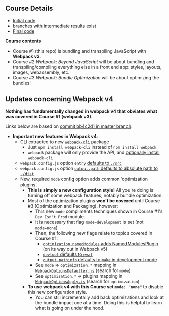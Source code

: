 
## Course Details

- [Initial code](https://github.com/g0t4/optimizing-web-apps-webpack/tree/webpack-javascript-start)
- branches with intermediate results exist
- [Final code](https://github.com/g0t4/optimizing-web-apps-webpack/tree/webpack-javascript-end)


**Course contents**

- Course #1 (this repo) is bundling and transpiling JavaScript with **Webpack v3**.
- Course #2 *Webpack: Beyond JavaScript* will be about bundling and transpiling/compiling everything else in a front end app: styles, layouts, images, webassembly, etc.
- Course #3 *Webpack: Bundle Optimization* will be about optimizing the bundles!

## Updates concerning Webpack v4

**Nothing has fundamentally changed in webpack v4 that obviates what was covered in Course #1 (webpack v3).**

Links below are based on [commit bb4c2d1 in master branch](https://github.com/webpack/webpack/commit/bb4c2d18f7d62524b15c2b67cceca201832aee28).

- **Important new features in Webpack v4**:
    - CLI extracted to new [`webpack-cli`](https://github.com/webpack/webpack-cli/) package
        - Just `npm install webpack-cli` instead of `npm install webpack`
        - `webpack` package will only provide the API, and  [optionally install](https://github.com/webpack/webpack/blob/master/bin/webpack.js#L59-L69) `webpack-cli`
    - `webpack.config.js` option `entry` [defaults to `./src`](https://github.com/webpack/webpack/blob/master/lib/WebpackOptionsDefaulter.js#L34)
    - `webpack.config.js`  option [`output.path` defaults to absolute path to `./dist`](https://github.com/webpack/webpack/blob/master/lib/WebpackOptionsDefaulter.js#L152)
    - New, required `mode` config option adds common 'optimization plugins'.
        - **This is simply a new configuration style!** All you're doing is turning off some webpack features, notably bundle optimization. 
        - Most of the optimization plugins **won't be covered** until Course #3 (Optimization and Packaging), however:
            - This new `mode` compliments techniques shown in Course #1's `Dev Isn't Prod` module.
            - It is necessary that flag `mode=development` is set (not `mode=none`) 
            - Then, the following new flags relate to topics covered in Course #1: 
              - [`optimization.namedModules` adds NamedModulesPlugin](https://github.com/webpack/webpack/blob/master/lib/WebpackOptionsDefaulter.js#L275) (on its way out in Webpack v5)
              - [`devtool` defaults to `eval`](https://github.com/webpack/webpack/blob/master/lib/WebpackOptionsDefaulter.js#L36-L40)
              - [`output.pathinfo` defaults to `make` in development mode](https://github.com/webpack/webpack/blob/master/lib/WebpackOptionsDefaulter.js#L154)
            - See `mode` => `optimization.*` mapping in [`WebpackOptionsDefaulter.js`](https://github.com/webpack/webpack/blob/master/lib/WebpackOptionsDefaulter.js#L203-L322) (search for `mode`)
            - See `optimization.*` => plugins mapping in [`WebpackOptionsApply.js`](https://github.com/webpack/webpack/blob/master/lib/WebpackOptionsApply.js#L341-L448) (search for `optimization`)
        - **To use webpack v4 with this Course set `mode: "none"`** to disable this new configuration style.
            - You can still incrementally add back optimizations and look at the bundle impact one at a time. Doing this is helpful to learn what is going on under the hood.

